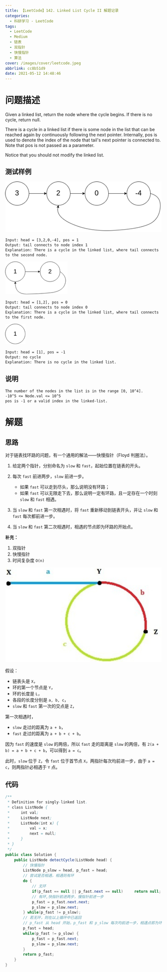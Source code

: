 ```yaml
---
title: 【LeetCode】142. Linked List Cycle II 解题记录
categories:
  - 科研学习 - LeetCode
tags:
  - LeetCode
  - Medium
  - 链表
  - 双指针
  - 快慢指针
  - 算法
cover: /images/cover/leetcode.jpeg
abbrlink: cc8b51d9
date: 2021-05-12 14:48:46
---
```


# 问题描述

Given a linked list, return the node where the cycle begins. If there is no cycle, return null.

There is a cycle in a linked list if there is some node in the list that can be reached again by continuously following the next pointer. Internally, pos is used to denote the index of the node that tail's next pointer is connected to. Note that pos is not passed as a parameter.

Notice that you should not modify the linked list.

## 测试样例

![](/images/【LeetCode】142-Linked-List-Cycle-II-解题记录/2021-05-12-14-36-50.png)

```
Input: head = [3,2,0,-4], pos = 1
Output: tail connects to node index 1
Explanation: There is a cycle in the linked list, where tail connects to the second node.
```

![](/images/【LeetCode】142-Linked-List-Cycle-II-解题记录/2021-05-12-14-37-57.png)

```
Input: head = [1,2], pos = 0
Output: tail connects to node index 0
Explanation: There is a cycle in the linked list, where tail connects to the first node.
```

![](/images/【LeetCode】142-Linked-List-Cycle-II-解题记录/2021-05-12-14-38-21.png)

```
Input: head = [1], pos = -1
Output: no cycle
Explanation: There is no cycle in the linked list.
```

## 说明

```
The number of the nodes in the list is in the range [0, 10^4].
-10^5 <= Node.val <= 10^5
pos is -1 or a valid index in the linked-list.
```

# 解题

## 思路

对于链表找环路的问题，有一个通用的解法——快慢指针（Floyd 判圈法）。

1. 给定两个指针，分别命名为 `slow` 和 `fast`，起始位置在链表的开头。
1.  每次 `fast` 前进两步，`slow` 前进一步。
    - 如果 `fast` 可以走到尽头，那么说明没有环路；
    - 如果 `fast` 可以无限走下去，那么说明一定有环路，且一定存在一个时刻 `slow` 和 `fast` 相遇。
    
1. 当 `slow` 和 `fast` 第一次相遇时，将 `fast` 重新移动到链表开头，并让 `slow` 和 `fast` 每次都前进一步。
1. 当 `slow` 和 `fast` 第二次相遇时，相遇的节点即为环路的开始点。

**补充：**

1. 双指针
1. 快慢指针
1. 时间复杂度 `O(n)`


![](/images/【LeetCode】142-Linked-List-Cycle-II-解题记录/2021-05-12-14-42-21.png)

假设：
- 链表头是 `X`，
- 环的第一个节点是 `Y`，
- 环的长度是 `L`，
- 各段的长度分别是 `a, b, c`，
- `slow` 和 `fast` 第一次的交点是 `Z`，

第一次相遇时，
  - `slow` 走过的距离为 `a + b`，
  - `fast` 走过的距离为 `a + b + c + b`。

因为 `fast` 的速度是 `slow` 的两倍，所以 `fast` 走的距离是 `slow` 的两倍，有 `2(a + b) = a + b + c + b`，可以得到 `a = c`。

此时，`slow` 位于 `Z`，令 `fast` 位于首节点 `X`，两指针每次均前进一步，由于 `a = c`，则两指针必相遇于 `Y` 点。

## 代码

```java
/**
 * Definition for singly-linked list.
 * class ListNode {
 *     int val;
 *     ListNode next;
 *     ListNode(int x) {
 *         val = x;
 *         next = null;
 *     }
 * }
 */
public class Solution {
    public ListNode detectCycle(ListNode head) {
        // 快慢指针
        ListNode p_slow = head, p_fast = head;
        // 尝试是否相遇，相遇则有环
        do {
            // 无环
            if(p_fast == null || p_fast.next == null)     return null;
            // 有环,快指针前进两步，慢指针前进一步
            p_fast = p_fast.next.next;
            p_slow = p_slow.next;
        } while(p_fast != p_slow);
        // 若无环，则在以上循环中已返回
        // p_fast 从 head 开始，p_fast 和 p_slow 每次均前进一步，相遇点即为环交点
        p_fast = head;
        while(p_fast != p_slow) {
            p_fast = p_fast.next;
            p_slow = p_slow.next;
        }
        return p_fast;
    }
}
```
